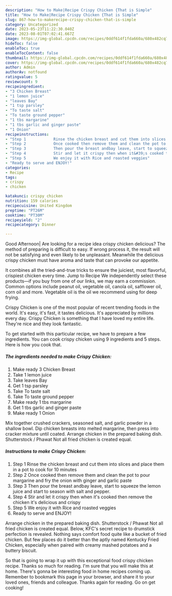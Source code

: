 ```yaml
---
description: "How to Make|Recipe Crispy Chicken {That is Simple"
title: "How to Make|Recipe Crispy Chicken {That is Simple"
slug: 867-how-to-makerecipe-crispy-chicken-that-is-simple
category: Uncategorized
date: 2023-05-23T11:22:30.040Z
date: 2023-08-01T07:02:41.667Z
image: https://img-global.cpcdn.com/recipes/0ddf614f1fda660a/680x482cq70/crispy-chicken-recipe-main-photo.jpg
hideToc: false
enableToc: true
enableTocContent: false
thumbnail: https://img-global.cpcdn.com/recipes/0ddf614f1fda660a/680x482cq70/crispy-chicken-recipe-main-photo.jpg
cover: https://img-global.cpcdn.com/recipes/0ddf614f1fda660a/680x482cq70/crispy-chicken-recipe-main-photo.jpg
author: Admin
authorAv: notfound
ratingvalue: 5
reviewcount: 9
recipeingredient:
- "3 Chicken Breast"
- "1 lemon juice"
- "leaves Bay"
- "1 tsp parsley"
- "To taste salt"
- "To taste ground pepper"
- "1 tbs margarine"
- "1 tbs garlic and ginger paste"
- "1 Onion"
recipeinstructions:
- "Step 1            Rinse the chicken breast and cut them into slices and place them in a pot to cook for 10 minutes"
- "Step 2            Once cooked then remove them and clean the pot to pour margarine and fry the onion with ginger and garlic paste"
- "Step 3            Then pour the breast andbay leave, start to squeeze the lemon juice and start to season with salt and pepper."
- "Step 4            Stir and let it crispy then when it&#39;s cooked then remove the chicken it&#39;s delicious and crispy"
- "Step 5            We enjoy it with Rice and roasted veggies"
- "Ready to serve and ENJOY!"
categories:
- Recipe
tags:
- crispy
- chicken

katakunci: crispy chicken 
nutrition: 159 calories
recipecuisine: United Kingdom
preptime: "PT26M"
cooktime: "PT30M"
recipeyield: "2"
recipecategory: Dinner

---
```



Good Afternoon| Are looking for a recipe idea crispy chicken delicious? The method of preparing is difficult to easy. If wrong process it, the result will not be satisfying and even likely to be unpleasant. Meanwhile the delicious crispy chicken must have aroma and taste that can provoke our appetite.





It combines all the tried-and-true tricks to ensure the juiciest, most flavorful, crispiest chicken every time. Jump to Recipe We independently select these products—if you buy from one of our links, we may earn a commission. Common options include peanut oil, vegetable oil, canola oil, safflower oil, corn oil and more. Vegetable oil is the oil we recommend using for deep frying.

Crispy Chicken is one of the most popular of recent trending foods in the world. It's easy, it's fast, it tastes delicious. It's appreciated by millions every day. Crispy Chicken is something that I have loved my entire life. They're nice and they look fantastic.


To get started with this particular recipe, we have to prepare a few ingredients. You can cook crispy chicken using 9 ingredients and 5 steps. Here is how you cook that.

<!--inarticleads1-->

##### The ingredients needed to make Crispy Chicken:

1. Make ready 3 Chicken Breast
1. Take 1 lemon juice
1. Take leaves Bay
1. Get 1 tsp parsley
1. Take To taste salt
1. Take To taste ground pepper
1. Make ready 1 tbs margarine
1. Get 1 tbs garlic and ginger paste
1. Make ready 1 Onion


Mix together crushed crackers, seasoned salt, and garlic powder in a shallow bowl. Dip chicken breasts into melted margarine, then press into cracker mixture until coated. Arrange chicken in the prepared baking dish. Shutterstock / Phawat Not all fried chicken is created equal. 

<!--inarticleads2-->

##### Instructions to make Crispy Chicken:

1. Step 1            Rinse the chicken breast and cut them into slices and place them in a pot to cook for 10 minutes
1. Step 2            Once cooked then remove them and clean the pot to pour margarine and fry the onion with ginger and garlic paste
1. Step 3            Then pour the breast andbay leave, start to squeeze the lemon juice and start to season with salt and pepper.
1. Step 4            Stir and let it crispy then when it&#39;s cooked then remove the chicken it&#39;s delicious and crispy
1. Step 5            We enjoy it with Rice and roasted veggies
1. Ready to serve and ENJOY!

Arrange chicken in the prepared baking dish. Shutterstock / Phawat Not all fried chicken is created equal. Below, KFC&#39;s secret recipe to drumstick perfection is revealed. Nothing says comfort food quite like a bucket of fried chicken. But few places do it better than the aptly named Kentucky Fried Chicken, especially when paired with creamy mashed potatoes and a buttery biscuit. 

So that is going to wrap it up with this exceptional food crispy chicken recipe. Thanks so much for reading. I'm sure that you will make this at home. There's gonna be interesting food in home recipes coming up. Remember to bookmark this page in your browser, and share it to your loved ones, friends and colleague. Thanks again for reading. Go on get cooking!
